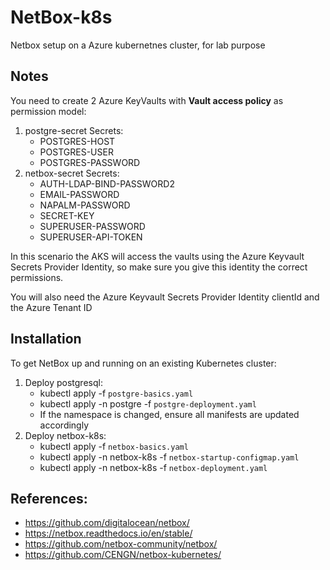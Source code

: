 # NetBox-k8s
Netbox setup on a Azure kubernetnes cluster, for lab purpose

## Notes
You need to create 2 Azure KeyVaults with **Vault access policy** as permission model:
1. postgre-secret
Secrets:
    * POSTGRES-HOST
    * POSTGRES-USER
    * POSTGRES-PASSWORD
2. netbox-secret
Secrets:
    * AUTH-LDAP-BIND-PASSWORD2
    * EMAIL-PASSWORD
    * NAPALM-PASSWORD
    * SECRET-KEY
    * SUPERUSER-PASSWORD
    * SUPERUSER-API-TOKEN

In this scenario the AKS will access the vaults using the Azure Keyvault Secrets Provider Identity, so make sure you give this identity the correct permissions.

You will also need the Azure Keyvault Secrets Provider Identity clientId and the Azure Tenant ID

## Installation

To get NetBox up and running on an existing Kubernetes cluster:

1. Deploy postgresql:
    * kubectl apply -f `postgre-basics.yaml` 
    * kubectl apply -n postgre -f `postgre-deployment.yaml`
    * If the namespace is changed, ensure all manifests are updated accordingly
2. Deploy netbox-k8s:
    * kubectl apply -f `netbox-basics.yaml`
    * kubectl apply -n netbox-k8s -f `netbox-startup-configmap.yaml`
    * kubectl apply -n netbox-k8s -f `netbox-deployment.yaml`

## References:
   * https://github.com/digitalocean/netbox/
   * https://netbox.readthedocs.io/en/stable/
   * https://github.com/netbox-community/netbox/
   * https://github.com/CENGN/netbox-kubernetes/
